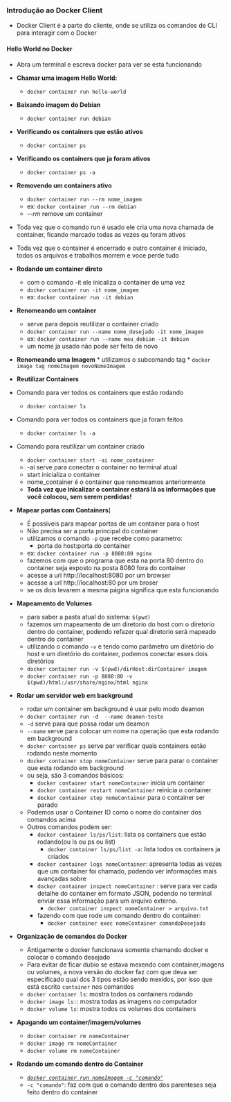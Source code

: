 ### Introdução ao Docker Client

* Docker Client é a parte do cliente, onde se utiliza os comandos de CLI para interagir com o Docker

#### Hello World no Docker
* Abra um terminal e escreva docker para ver se esta funcionando
* **Chamar uma imagem Hello World:** 
    * `docker container run hello-world`

* **Baixando imagem do Debian** 
    * `docker container run debian`

* **Verificando os containers que estão ativos**
    * `docker container ps`

* **Verificando os containers que ja foram ativos** 
    * `docker container ps -a`

* **Removendo um containers ativo**
    * `docker container run --rm nome_imagem`
    * ex: `docker container run --rm debian`
    * _--rm_ remove um container 
* Toda vez que o comando run é usado ele cria uma nova chamada de container, ficando marcado todas as vezes qu foram ativos

* Toda vez que o container é encerrado e outro container é iniciado, todos os arquivos e trabalhos morrem e voce perde tudo


* **Rodando um container direto**
    * com o comando -it ele inicaliza o container de uma vez
    * `docker container run -it nome_imagem`
    * ex: `docker container run -it debian`

* **Renomeando um container**
    * serve para depois reutilizar o container criado
    * `docker container run --name nome_desejado -it nome_imagem`
    * ex: `docker container run --name meu_debian -it debian`
    * um nome ja usado não pode ser feito de novo
  
* **Renomeando uma Imagem**
      * utilizamos o subcomando tag
      * `docker image tag nomeImagem novoNomeImagem`
* **Reutilizar Containers**
* Comando para ver todos os containers que estão rodando
    * `docker container ls`
* Comando para ver todos os containers que ja foram feitos
    * `docker container ls -a`
* Comando para reutilizar um container criado
    * `docker container start -ai nome_container`
    * -ai serve para conectar o container no terminal atual
    * start inicializa o container 
    * nome_container é o container que renomeamos anteriormente
    * **Toda vez que inicalizar o container estará lá as informações que você colocou, sem serem perdidas!**

* **Mapear portas com Containers**]
    * É possiveis para mapear portas de um container para o host
    * Não precisa ser a porta principal do container
    * utilizamos o comando `-p` que recebe como parametro:
        * porta do host:porta do container
    * ex: `docker container run -p 8080:80 nginx`
    * fazemos com que o programa que esta na porta 80 dentro do container seja exposto na posta 8080 fora do container
    * acesse a url http://localhost:8080 por um browser
    * acesse a url http://localhost:80 por um broser
    * se os dois levarem a mesma página significa que esta funcionando
* **Mapeamento de Volumes**
    * para saber a pasta atual do sistema: `$(pwd)`
    * fazemos um mapeamento de um diretorio do host com o diretorio dentro do container, podendo refazer qual diretorio será mapeado dentro do container 
    * utilizando o comando `-v` e tendo como parâmetro um diretório do host e um diretório do container, podemos conectar esses dois diretórios 
    * `docker container run -v $(pwd)/dirHost:dirContainer imagem`
    * `docker container run -p 8080:80 -v $(pwd)/html:/usr/share/nginx/html nginx`

* **Rodar um servidor web em background**
    * rodar um container em background é usar pelo modo deamon
    * `docker container run -d  --name deamon-teste`
    * `-d` serve para que possa rodar um deamon
    * `--name` serve para colocar um nome na operação que esta rodando em background
    * `docker container ps` serve par verificar quais containers estão rodando neste momento
    * `docker container stop nomeContainer` serve para parar o container que esta rodando em background
    * ou seja, são 3 comandos básicos:
        * `docker container start nomeContainer` inicia um container
        * `docker container restart nomeContainer` reinicia o container
        * `docker container stop nomeContainer` para o container ser parado
    * Podemos usar o Container ID como o nome do container dos comandos acima
    * Outros comandos podem ser:
        * `docker container ls/ps/list`: lista os containers que estão rodando(ou ls ou ps ou list)
            * `docker container ls/ps/list -a`: lista todos os containers ja criados
        * `docker container logs nomeContainer`: apresenta todas as vezes que um container foi chamado, podendo ver informações mais avançadas sobre
        * `docker container inspect nomeContainer` : serve para ver cada detalhe do container em formato JSON, podendo no terminal enviar essa informação para um arquivo externo. 
            * `docker container inspect nomeContainer > arquivo.txt`
        * fazendo com que rode um comando dentro do container:
            * `docker container exec nomeContainer comandoDesejado`

* **Organização de comandos do Docker**
    * Antigamente o docker funcionava somente chamando docker e colocar o comando desejado
    * Para evitar de ficar dubio se estava mexendo com container,imagens ou volumes, a nova versão do docker faz com que deva ser especificado qual dos 3 tipos estão sendo mexidos, por isso que está escrito `container` nos comandos
    * `docker container ls`: mostra todos os containers rodando
    * `docker image ls:`: mostra todas as imagens no computador
    * `docker volume ls`: mostra todos os volumes dos containers

* **Apagando um container/imagem/volumes**
    * `docker container rm nomeContainer`
    * `docker image rm nomeContainer`
    * `docker volume rm nomeContainer`

* **Rodando um comando dentro do Container**
    * [_`docker container run nomeImagem -c "comando"`_]()
    * `-c "comando"`: faz com que o comando dentro dos parenteses seja feito dentro do container
